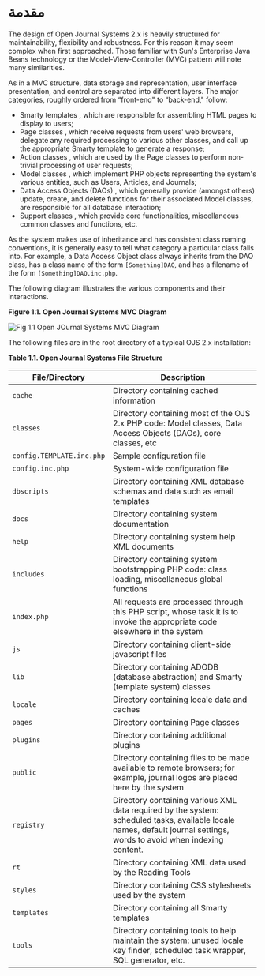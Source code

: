 # مقدمة

The design of Open Journal Systems 2.x is heavily structured for maintainability, flexibility and robustness. For this reason it may seem complex when first approached. Those familiar with Sun's Enterprise Java Beans technology or the Model-View-Controller (MVC) pattern will note many similarities.

As in a MVC structure, data storage and representation, user interface presentation, and control are separated into different layers. The major categories, roughly ordered from “front-end" to “back-end," follow:

- Smarty templates , which are responsible for assembling HTML pages to display to users;
- Page classes , which receive requests from users' web browsers, delegate any required processing to various other classes, and call up the appropriate Smarty template to generate a response;
- Action classes , which are used by the Page classes to perform non-trivial processing of user requests;
- Model classes , which implement PHP objects representing the system's various entities, such as Users, Articles, and Journals;
- Data Access Objects (DAOs) , which generally provide (amongst others) update, create, and delete functions for their associated Model classes, are responsible for all database interaction;
- Support classes , which provide core functionalities, miscellaneous common classes and functions, etc.

As the system makes use of inheritance and has consistent class naming conventions, it is generally easy to tell what category a particular class falls into. For example, a Data Access Object class always inherits from the DAO class, has a class name of the form `[Something]DAO`, and has a filename of the form `[Something]DAO.inc.php`.

The following diagram illustrates the various components and their interactions.

**Figure 1.1. Open Journal Systems MVC Diagram**

![Fig 1.1 Open JOurnal Systems MVC Diagram](/fig1.png)

The following files are in the root directory of a typical OJS 2.x installation:

**Table 1.1. Open Journal Systems File Structure**

| File/Directory            | Description                                                                                                                                                            |
| ------------------------- | ---------------------------------------------------------------------------------------------------------------------------------------------------------------------- |
| `cache`                   | Directory containing cached information                                                                                                                                |
| `classes`                 | Directory containing most of the OJS 2.x PHP code: Model classes, Data Access Objects (DAOs), core classes, etc                                                        |
| `config.TEMPLATE.inc.php` | Sample configuration file                                                                                                                                              |
| `config.inc.php`          | System-wide configuration file                                                                                                                                         |
| `dbscripts`               | Directory containing XML database schemas and data such as email templates                                                                                             |
| `docs`                    | Directory containing system documentation                                                                                                                              |
| `help`                    | Directory containing system help XML documents                                                                                                                         |
| `includes`                | Directory containing system bootstrapping PHP code: class loading, miscellaneous global functions                                                                      |
| `index.php`               | All requests are processed through this PHP script, whose task it is to invoke the appropriate code elsewhere in the system                                            |
| `js`                      | Directory containing client-side javascript files                                                                                                                      |
| `lib`                     | Directory containing ADODB (database abstraction) and Smarty (template system) classes                                                                                 |
| `locale`                  | Directory containing locale data and caches                                                                                                                            |
| `pages`                   | Directory containing Page classes                                                                                                                                      |
| `plugins`                 | Directory containing additional plugins                                                                                                                                |
| `public`                  | Directory containing files to be made available to remote browsers; for example, journal logos are placed here by the system                                           |
| `registry`                | Directory containing various XML data required by the system: scheduled tasks, available locale names, default journal settings, words to avoid when indexing content. |
| `rt`                      | Directory containing XML data used by the Reading Tools                                                                                                                |
| `styles`                  | Directory containing CSS stylesheets used by the system                                                                                                                |
| `templates`               | Directory containing all Smarty templates                                                                                                                              |
| `tools`                   | Directory containing tools to help maintain the system: unused locale key finder, scheduled task wrapper, SQL generator, etc.                                          |
